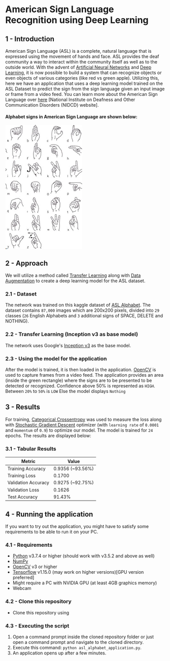 # American Sign Language Recognition using Deep Learning
## 1 - Introduction
American Sign Language (ASL) is a complete, natural language that is expressed using the movement of hands and face. ASL provides the deaf community a way to interact within the community itself as well as to the outside world.
With the advent of [Artificial Neural Networks](https://medium.com/technology-invention-and-more/everything-you-need-to-know-about-artificial-neural-networks-57fac18245a1) and [Deep Learning](https://www.mathworks.com/discovery/deep-learning.html), it is now possible to build a system that can recognize objects or even objects of various categories (like red vs green apple). Utilizing this, here we have an application that uses a deep learning model trained on the ASL Dataset to predict the sign from the sign language given an input image or frame from a video feed.
You can learn more about the American Sign Language over [here](https://www.nidcd.nih.gov/health/american-sign-language) [National Institute on Deafness and Other Communication Disorders (NIDCD) website].

#### Alphabet signs in American Sign Language are shown below:
![American Sign Language - Signs](/images/NIDCD-ASL-hands-2014.jpg)

## 2 - Approach
We will utilize a method called [Transfer Learning](https://machinelearningmastery.com/transfer-learning-for-deep-learning/) along with [Data Augmentation](https://towardsdatascience.com/data-augmentation-experimentation-3e274504f04b) to create a deep learning model for the ASL dataset.

### 2.1 - Dataset
The network was trained on this kaggle dataset of [ASL Alphabet](https://www.kaggle.com/grassknoted/asl-alphabet). The dataset contains `87,000` images which are 200x200 pixels, divided into `29` classes (`26` English Alphabets and `3` additional signs of SPACE, DELETE and NOTHING). 

### 2.2 - Transfer Learning (Inception v3 as base model)
The network uses Google's [Inception v3](https://arxiv.org/pdf/1512.00567.pdf) as the base model.

### 2.3 - Using the model for the application
After the model is trained, it is then loaded in the application. [OpenCV](https://opencv.org/) is used to capture frames from a video feed. The application provides an area (inside the green rectangle) where the signs are to be presented to be detected or recognized. 
Confidence above 50% is represented as `HIGH`.
Between `20%` to `50%` is `LOW`
Else the model displays `Nothing`

## 3 - Results
For training, [Categorical Crossentropy](https://ml-cheatsheet.readthedocs.io/en/latest/loss_functions.html#cross-entropy) was used to measure the loss along with [Stochastic Gradient Descent](https://en.wikipedia.org/wiki/Stochastic_gradient_descent) optimizer (with `learning rate` of `0.0001` and `momentum` of `0.9`) to optimize our model. The model is trained for `24` epochs. The results are displayed below:

### 3.1 - Tabular Results
Metric | Value
-------|------
Training Accuracy | 0.9356 (~93.56%)
Training Loss | 0.1700
Validation Accuracy | 0.9275 (~92.75%)
Validation Loss | 0.1626
Test Accuracy | 91.43%


## 4 - Running the application
If you want to try out the application, you might have to satisfy some requirements to be able to run it on your PC.

### 4.1 - Requirements
- [Python](https://www.python.org/downloads/) v3.7.4 or higher (should work with v3.5.2 and above as well)
- [NumPy](https://www.scipy.org/install.html)
- [OpenCV](https://solarianprogrammer.com/2016/09/17/install-opencv-3-with-python-3-on-windows/) v3 or higher
- [Tensorflow](https://www.tensorflow.org/install) v1.15.0 (may work on higher versions)[GPU version preferred]
- Might require a PC with NVIDIA GPU (at least 4GB graphics memory)
- Webcam

### 4.2 - Clone this repository
- Clone this repository using 

### 4.3 - Executing the script
1. Open a command prompt inside the cloned repository folder or just open a command prompt and navigate to the cloned directory.
1. Execute this command: `python asl_alphabet_application.py`.
1. An application opens up after a few minutes.

